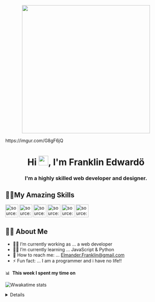 
<p align="center">
  <img src="https://i.imgur.com/LdNgfEb.png" width="400" height="400" />
</p>
https://imgur.com/G8gF6jQ
<h1 align="center">Hi <img src="https://raw.githubusercontent.com/MartinHeinz/MartinHeinz/master/wave.gif" width="30px">, I'm Franklin Edwardö </h1>
<h3 align="center">I'm a highly skilled web developer and designer.</h3>



## 🤷‍♂️**My Amazing Skills**
<a href="https://imgur.com/m28hJRc"><img style="width: 40px" src="https://i.imgur.com/m28hJRc.png" title="source: imgur.com" /></a>
<a href="https://imgur.com/G63KlZn"><img style="width: 40px" src="https://i.imgur.com/G63KlZn.png" title="source: imgur.com" /></a>
<a href="https://imgur.com/jHZ7skg"><img style="width: 40px" src="https://i.imgur.com/jHZ7skg.png" title="source: imgur.com" /></a>
<a href="https://imgur.com/LI61eJP"><img style="width: 40px" src="https://i.imgur.com/LI61eJP.png" title="source: imgur.com" /></a>
<a href="https://imgur.com/C0ULm1B"><img style="width: 40px" src="https://i.imgur.com/C0ULm1B.png" title="source: imgur.com" /></a>
<a href="https://imgur.com/SQQIxri"><img style="width: 40px" src="https://i.imgur.com/SQQIxri.png" title="source: imgur.com" /></a>

## 🧑‍💻 **About Me**
- 🧑‍💻 I’m currently working as ... a web developer
- 👨‍🏫 I’m currently learning ... JavaScript & Python
- 📨 How to reach me: ... Elmander.Franklin@gmail.com
- ⚡ Fun fact: ... I am a programmer and i have no life!!

📊 &nbsp;**This week I spent my time on**

![Wwakatime stats](https://github-readme-stats-taupe-two.vercel.app/api/wakatime?username=FranklinEdward&hide_title=true&hide_border=true&langs_count=5&bg_color=00000000&text_color=777)
<details>

## 📞 **contact me on**:
<p align="left" style="margin-left: 20px">
  <a href="https://imgur.com/90c54aR"><img style="width: 40px" src="https://i.imgur.com/90c54aR.png" title="source: imgur.com" /></a>
  <a href="https://imgur.com/Dldf474"><img style="width: 40px" src="https://i.imgur.com/Dldf474.png" title="source: imgur.com" /></a>
<a style="margin-left: 10px" href = "https://twitter.com/ay4codes"><img style="width: 40px" src="https://i.im.ge/2022/07/28/F9P1gr.png"/></a>
</p>


## ❤ Views and Followers
<p align="left" style="margin-left: 50px">
<a href="https://github.com/Meghna-DAS/github-profile-views-counter">
    <img src="https://komarev.com/ghpvc/?username=FranklinEdward">
</a>
<a><img src="https://img.shields.io/github/followers/FranklinEdward?label=Followers&style=social" alt="GitHub Badge"></a>
</p>
